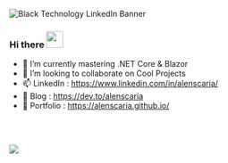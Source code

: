 ![Black Technology LinkedIn Banner](https://user-images.githubusercontent.com/63664995/224469636-3a41907a-b07f-488a-9d42-b773f79f71fe.png)


### Hi there <img src="https://raw.githubusercontent.com/MartinHeinz/MartinHeinz/master/wave.gif" width="30px">

<!-- - 🔭 I’m currently working on ... -->
- 🌱 I’m currently mastering .NET Core & Blazor 
- 👯 I’m looking to collaborate on Cool Projects
- 📫 LinkedIn  : https://www.linkedin.com/in/alenscaria/
- 📝 Blog      : https://dev.to/alenscaria
- 💼 Portfolio : https://alenscaria.github.io/
<!-- - 💬 Ask me about anything
- 🤔 I’m looking for help with Backend Development
-->


<br><br>


<!-- <img src="https://activity-graph.herokuapp.com/graph?username=alenscaria&theme=minimal" /> -->

<!-- <img src="https://github-profile-summary-cards.vercel.app/api/cards/profile-details?username=alenscaria&theme=vue" /> -->

<img src="https://github-readme-stats.vercel.app/api?username=alenscaria" /> 

<!-- <img src="https://github-readme-stats.vercel.app/api/top-langs/?username=alenscaria" /> -->

<!-- <img src="https://github-profile-trophy.vercel.app/?username=alenscaria" /> -->

<!-- <img src="https://github-readme-streak-stats.herokuapp.com/?user=alenscaria" /> -->

<!-- <img src="https://hits.seeyoufarm.com/api/count/incr/badge.svg?url=https%3A%2F%2Fgithub.com%2Falenscaria1212%2Fhit-counter" /> -->

